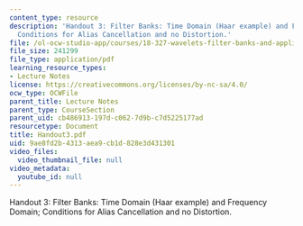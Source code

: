 ```yaml
---
content_type: resource
description: 'Handout 3: Filter Banks: Time Domain (Haar example) and Frequency Domain;
  Conditions for Alias Cancellation and no Distortion.'
file: /ol-ocw-studio-app/courses/18-327-wavelets-filter-banks-and-applications-spring-2003/9ae8fd2b4313aea9cb1d828e3d431301_Handout3.pdf
file_size: 241299
file_type: application/pdf
learning_resource_types:
- Lecture Notes
license: https://creativecommons.org/licenses/by-nc-sa/4.0/
ocw_type: OCWFile
parent_title: Lecture Notes
parent_type: CourseSection
parent_uid: cb486913-197d-c062-7d9b-c7d5225177ad
resourcetype: Document
title: Handout3.pdf
uid: 9ae8fd2b-4313-aea9-cb1d-828e3d431301
video_files:
  video_thumbnail_file: null
video_metadata:
  youtube_id: null
---
```

Handout 3: Filter Banks: Time Domain (Haar example) and Frequency Domain; Conditions for Alias Cancellation and no Distortion.